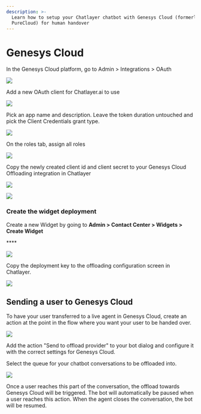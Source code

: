 ```yaml
---
description: >-
  Learn how to setup your Chatlayer chatbot with Genesys Cloud (formerly Genesys
  PureCloud) for human handover
---
```


# Genesys Cloud

In the Genesys Cloud platform, go to Admin &gt; Integrations &gt; OAuth

![](../../.gitbook/assets/image%20%28220%29.png)

Add a new OAuth client for Chatlayer.ai to use

![](../../.gitbook/assets/image%20%2897%29.png)

Pick an app name and description. Leave the token duration untouched and pick the Client Credentials grant type.

![](../../.gitbook/assets/image%20%28146%29.png)

On the roles tab, assign all roles

![](../../.gitbook/assets/image%20%2836%29.png)

Copy the newly created client id and client secret to your Genesys Cloud Offloading integration in Chatlayer

![](../../.gitbook/assets/image%20%28154%29.png)

![](../../.gitbook/assets/image%20%28183%29.png)

### Create the widget deployment

Create a new Widget by going to **Admin &gt; Contact Center &gt; Widgets &gt; Create Widget**

\*\*\*\*

![](../../.gitbook/assets/image%20%2812%29.png)

Copy the deployment key to the offloading configuration screen in Chatlayer.

![](../../.gitbook/assets/image%20%28225%29.png)

## Sending a user to Genesys Cloud

To have your user transferred to a live agent in Genesys Cloud, create an action at the point in the flow where you want your user to be handed over.

![](../../.gitbook/assets/image%20%28159%29.png)

Add the action "Send to offload provider" to your bot dialog and configure it with the correct settings for Genesys Cloud.

Select the queue for your chatbot conversations to be offloaded into.

![](../../.gitbook/assets/image%20%2870%29.png)

Once a user reaches this part of the conversation, the offload towards Genesys Cloud will be triggered. The bot will automatically be paused when a user reaches this action. When the agent closes the conversation, the bot will be resumed. 

